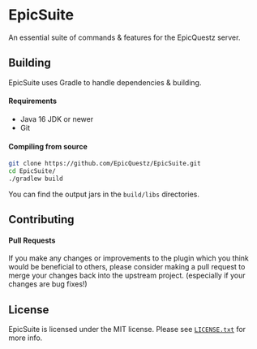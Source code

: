 # EpicSuite
An essential suite of commands & features for the EpicQuestz server.

## Building
EpicSuite uses Gradle to handle dependencies & building.

#### Requirements
* Java 16 JDK or newer
* Git

#### Compiling from source
```sh
git clone https://github.com/EpicQuestz/EpicSuite.git
cd EpicSuite/
./gradlew build
```

You can find the output jars in the `build/libs` directories.

## Contributing
#### Pull Requests
If you make any changes or improvements to the plugin which you think would be beneficial to others, please consider making a pull request to merge your changes back into the upstream project. (especially if your changes are bug fixes!)

## License
EpicSuite is licensed under the MIT license. Please see [`LICENSE.txt`](https://github.com/EpicQuestz/EpicSuite/blob/master/LICENSE) for more info.
